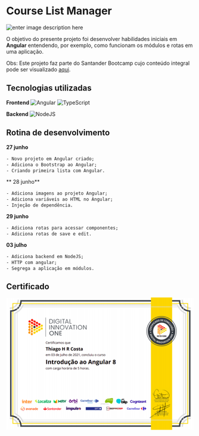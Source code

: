 # Course List Manager
![enter image description here](https://res.cloudinary.com/dloadb2bx/image/upload/v1625337835/angular_riujmx.gif)

O objetivo do presente projeto foi desenvolver habilidades iniciais em **Angular** entendendo, por exemplo, como funcionam os módulos e rotas em uma aplicação. 

Obs: Este projeto faz parte do Santander Bootcamp cujo conteúdo integral pode ser visualizado [aqui](https://github.com/thiagohrcosta/SantanderBootcamp).

## Tecnologias utilizadas

**Frontend** 
<img alt="Angular" src="https://img.shields.io/badge/angular-%23DD0031.svg?style=for-the-badge&logo=angular&logoColor=white"/> <img alt="TypeScript" src="https://img.shields.io/badge/typescript-%23007ACC.svg?style=for-the-badge&logo=typescript&logoColor=white"/>


**Backend**
<img alt="NodeJS" src="https://img.shields.io/badge/node.js-%2343853D.svg?style=for-the-badge&logo=node-dot-js&logoColor=white"/>

## Rotina de desenvolvimento

**27 junho**

	- Novo projeto em Angular criado;
	- Adiciona o Bootstrap ao Angular;
	- Criando primeira lista com Angular.

** 28 junho**

	- Adiciona imagens ao projeto Angular;
	- Adiciona variáveis ao HTML no Angular;
	- Injeção de dependência.

**29 junho**

	- Adiciona rotas para acessar componentes;
	- Adiciona rotas de save e edit.

**03 julho**

	- Adiciona backend em NodeJS;
	- HTTP com angular;
	- Segrega a aplicação em módulos.

## Certificado
![enter image description here](https://github.com/thiagohrcosta/SantanderBootcamp/blob/master/000%20-%20Certificados/006%20-%20Introdu%C3%A7%C3%A3o%20ao%20Angular.png?raw=true)

